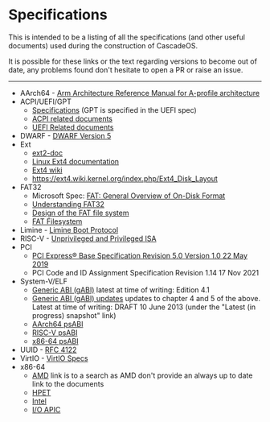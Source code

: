 # Specifications
This is intended to be a listing of all the specifications (and other useful documents) used during the construction of CascadeOS.

It is possible for these links or the text regarding versions to become out of date, any problems found don't hesitate to open a PR or raise an issue.

---

* AArch64 - [Arm Architecture Reference Manual for A-profile architecture](https://developer.arm.com/documentation/ddi0487/ja/?lang=en)
* ACPI/UEFI/GPT
  * [Specifications](https://uefi.org/specifications) (GPT is specified in the UEFI spec) 
  * [ACPI related documents](https://uefi.org/acpi)
  * [UEFI Related documents](https://uefi.org/uefi)
* DWARF - [DWARF Version 5](https://dwarfstd.org/dwarf5std.html)
* Ext
  * [ext2-doc](https://www.nongnu.org/ext2-doc/)
  * [Linux Ext4 documentation](https://www.kernel.org/doc/html/latest/filesystems/ext4/index.html)
  * [Ext4 wiki](https://ext4.wiki.kernel.org/index.php/Main_Page)
  * https://ext4.wiki.kernel.org/index.php/Ext4_Disk_Layout
* FAT32
  * Microsoft Spec: [FAT: General Overview of On-Disk Format](https://www.win.tue.nl/~aeb/linux/fs/fat/fatgen103.pdf)
  * [Understanding FAT32](https://www.pjrc.com/tech/8051/ide/fat32.html)
  * [Design of the FAT file system](https://en.wikipedia.org/wiki/Design_of_the_FAT_file_system)
  * [FAT Filesystem](http://elm-chan.org/docs/fat_e.html)
* Limine - [Limine Boot Protocol](https://github.com/limine-bootloader/limine/blob/stable/PROTOCOL.md)
* RISC-V - [Unprivileged and Privileged ISA](https://github.com/riscv/riscv-isa-manual)
* PCI
  * [PCI Express® Base Specification Revision 5.0 Version 1.0 22 May 2019](https://picture.iczhiku.com/resource/eetop/SYkDTqhOLhpUTnMx.pdf)
  * PCI Code and ID Assignment Specification Revision 1.14 17 Nov 2021
* System-V/ELF
  * [Generic ABI (gABI)](https://www.sco.com/developers/devspecs/) latest at time of writing: Edition 4.1
  * [Generic ABI (gABI) updates](https://www.sco.com/developers/gabi/) updates to chapter 4 and 5 of the above. Latest at time of writing: DRAFT 10 June 2013 (under the "Latest (in progress) snapshot" link)
  * [AArch64 psABI](https://github.com/ARM-software/abi-aa)
  * [RISC-V psABI](https://github.com/riscv-non-isa/riscv-elf-psabi-doc)
  * [x86-64 psABI](https://gitlab.com/x86-psABIs/x86-64-ABI)
* UUID - [RFC 4122](https://datatracker.ietf.org/doc/html/rfc4122)
* VirtIO - [VirtIO Specs](https://docs.oasis-open.org/virtio/virtio/)
* x86-64
  * [AMD](https://www.amd.com/en/search/documentation/hub.html#q=AMD64%20Architecture%20Programmer's%20Manual&f-amd_document_type=Programmer%20References) link is to a search as AMD don't provide an always up to date link to the documents
  * [HPET](http://www.intel.com/content/dam/www/public/us/en/documents/technical-specifications/software-developers-hpet-spec-1-0a.pdf)
  * [Intel](https://www.intel.com/content/www/us/en/developer/articles/technical/intel-sdm.html)
  * [I/O APIC](http://web.archive.org/web/20161130153145/http://download.intel.com/design/chipsets/datashts/29056601.pdf)
